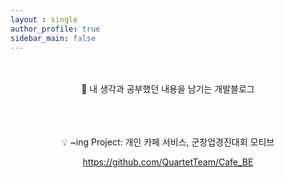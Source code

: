 ```yaml
---
layout : single
author_profile: true
sidebar_main: false
---
```



<br/>



<br/>
<center>💭 내 생각과 공부했던 내용을 남기는 개발블로그</center>

<br/>
<br/>
<br/>
<p align="center">💡 ~ing Project: 개인 카페 서비스, 군창업경진대회 모티브</p>

<p align="center"><a href="https://github.com/QuartetTeam/Cafe_BE">https://github.com/QuartetTeam/Cafe_BE</a></p>

<br/><br/><br/><br/><br/><br/><br/><br/><br/><br/><br/><br/><br/><br/><br/><br/><br/><br/><br/><br/><br/><br/><br/><br/><br/><br/><br/><br/><br/><br/><br/><br/><br/><br/><br/><br/><br/><br/><br/><br/><br/><br/><br/><br/><br/><br/><br/><br/><br/><br/><br/><br/><br/><br/><br/><br/><br/><br/><br/><br/><br/><br/><br/><br/><br/><br/><br/><br/><br/><br/><br/><br/><br/><br/><br/><br/><br/><br/><br/><br/><br/><br/><br/><br/><br/><br/><br/><br/><br/><br/><br/><br/><br/><br/><br/><br/><br/><br/>
